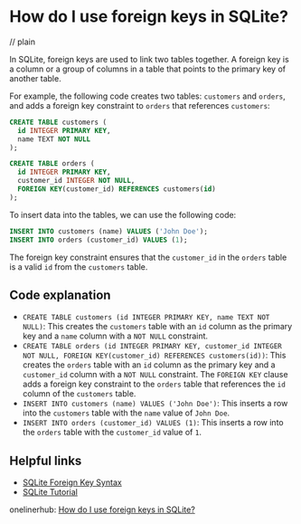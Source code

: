 # How do I use foreign keys in SQLite?
// plain

In SQLite, foreign keys are used to link two tables together. A foreign key is a column or a group of columns in a table that points to the primary key of another table.

For example, the following code creates two tables: `customers` and `orders`, and adds a foreign key constraint to `orders` that references `customers`:

```sql
CREATE TABLE customers (
  id INTEGER PRIMARY KEY,
  name TEXT NOT NULL
);

CREATE TABLE orders (
  id INTEGER PRIMARY KEY,
  customer_id INTEGER NOT NULL,
  FOREIGN KEY(customer_id) REFERENCES customers(id)
);
```

To insert data into the tables, we can use the following code:

```sql
INSERT INTO customers (name) VALUES ('John Doe');
INSERT INTO orders (customer_id) VALUES (1);
```

The foreign key constraint ensures that the `customer_id` in the `orders` table is a valid `id` from the `customers` table.

## Code explanation

- `CREATE TABLE customers (id INTEGER PRIMARY KEY, name TEXT NOT NULL)`: This creates the `customers` table with an `id` column as the primary key and a `name` column with a `NOT NULL` constraint.
- `CREATE TABLE orders (id INTEGER PRIMARY KEY, customer_id INTEGER NOT NULL, FOREIGN KEY(customer_id) REFERENCES customers(id))`: This creates the `orders` table with an `id` column as the primary key and a `customer_id` column with a `NOT NULL` constraint. The `FOREIGN KEY` clause adds a foreign key constraint to the `orders` table that references the `id` column of the `customers` table.
- `INSERT INTO customers (name) VALUES ('John Doe')`: This inserts a row into the `customers` table with the `name` value of `John Doe`.
- `INSERT INTO orders (customer_id) VALUES (1)`: This inserts a row into the `orders` table with the `customer_id` value of `1`.

## Helpful links
- [SQLite Foreign Key Syntax](https://www.sqlite.org/foreignkeys.html)
- [SQLite Tutorial](https://www.sqlitetutorial.net/sqlite-foreign-key/)

onelinerhub: [How do I use foreign keys in SQLite?](https://onelinerhub.com/sqlite/how-do-i-use-foreign-keys-in-sqlite)
